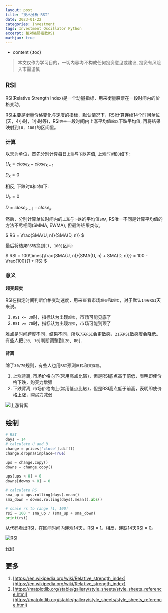 ```yaml
---
layout: post
title: "技术分析-RSI"
date: 2023-01-22
categories: Investment
tags: Investment Oscillator Python
excerpt: 相对强弱指数RSI
mathjax: true
---
```


* content
{:toc}

> 本文仅作为学习目的，一切内容均不构成任何投资意见或建议, 投资有风险入市需谨慎

## RSI

RSI(Relative Strength Index)是一个动量指标，用来衡量股票在一段时间内的价格变动。

RSI主要是衡量价格变化与速度的指标，默认情况下，RSI计算连续14个时间单位(天，4小时，1小时等)，RSI`等于`一段时间内上涨平均值`除以`下跌平均值, 再将结果映射到`[0, 100]`的区间里。

### 计算

以天为单位，首先分别计算每日`上涨`与`下跌`差值, 上涨时`U`和`D`如下:

$U_k = close_k - close_{k-1}$

$D_k = 0$

相反, 下跌时`U`和`D`如下:

$U_k = 0$

$D=close_{k-1} - close_k$

然后，分别计算单位时间内的`上涨`与`下跌`的平均值`SMA`, RS唯一不同是计算平均值的方法不尽相同(SMMA, EWMA), 但最终结果类似。

$
RS = \frac{SMA(U, n)}{SMA(D, n)}
$

最后将结果`RS`转换到`[1, 100]`区间:

$
RSI = 100\times{\frac{SMA(U, n)}{SMA(U, n) + SMA(D, n)}}
= 100 - \frac{100}{1 + RS}
$

### 意义

#### 超买超卖

RSI在指定时间判断价格变动速度，用来查看市场`超买`和`超卖`，对于默认`14天RSI`天来说。
1. `RSI <= 30`时，指标认为出现`超卖`，市场可能见底了
2. `RSI >= 70`时，指标认为出现`超买`，市场可能到顶了

难点是时间跨度不同，结果不同，所以`7天RSI`会更敏感，`21天RSI`敏感度会降低。有些人把`[30, 70]`判断调整到`[20, 80]`.

#### 背离

除了`30/70`规则，有些人也用`RSI`预测`反转`和`支撑位`。

1. 上涨背离, 市场价格向下(常用高点比较)，但是RSI底点高于前低，表明即使价格下跌，购买力增强
2. 下跌背离, 市场价格向上(常用低点比较)，但是RSI高点低于前高，表明即使价格上涨，购买力减弱

![上涨背离]({{site.static}}/images/investment-rsi-bullish-divergence.png)

## 绘制

```python
# RSI
days = 14
# calculate U and D
change = prices['close'].diff()
change.dropna(inplace=True)

ups = change.copy()
downs = change.copy()

ups[ups < 0] = 0
downs[downs > 0] = 0

# calculate RS
sma_up = ups.rolling(days).mean()
sma_down = downs.rolling(days).mean().abs()

# scale rs to range [1, 100]
rsi = 100 * sma_up / (sma_up + sma_down)
print(rsi)
```

从代码看出RSI，在区间时间内连涨14天，RSI = 1。相反，连跌14天RSI = 0。

![RSI]({{site.static}}/images/investment-lesson-02.png)

[代码](https://github.com/geemaple/learning/blob/main/learn_analysis/lesson-02-rsi.py)

## 更多

1. [https://en.wikipedia.org/wiki/Relative_strength_index](https://en.wikipedia.org/wiki/Relative_strength_index)
2. [https://matplotlib.org/stable/gallery/style_sheets/style_sheets_reference.html](https://matplotlib.org/stable/gallery/style_sheets/style_sheets_reference.html)